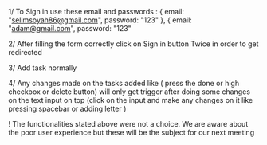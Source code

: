 1/ To Sign in use these email and passwords :
    { email: "selimsoyah86@gmail.com", password: "123" },
    { email: "adam@gmail.com", password: "123" 

2/ After filling the form correctly click on Sign in button Twice in
order to get redirected 

3/ Add task normally 

4/ Any changes made on the tasks added like ( press the done or high checkbox or delete button) will only get trigger after doing some changes on the text input on top (click on the input and make any changes on it like pressing spacebar or adding letter )

! The functionalities stated above were not a choice. We are aware about the poor user experience but these will be the subject for our next meeting  